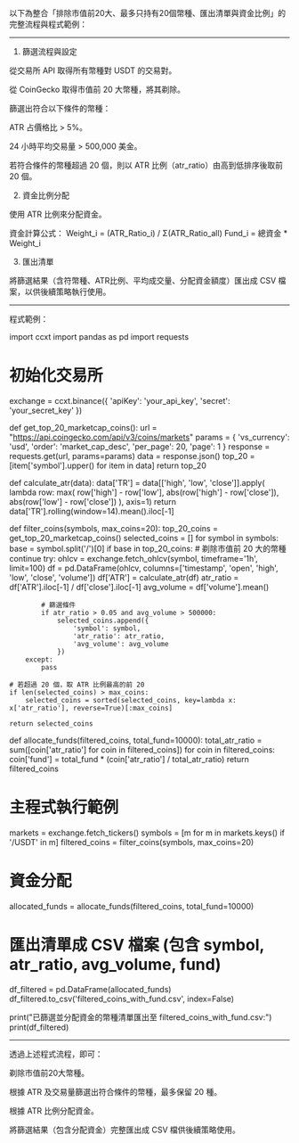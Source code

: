 以下為整合「排除市值前20大、最多只持有20個幣種、匯出清單與資金比例」的完整流程與程式範例：


---

1. 篩選流程與設定



從交易所 API 取得所有幣種對 USDT 的交易對。

從 CoinGecko 取得市值前 20 大幣種，將其剃除。

篩選出符合以下條件的幣種：

ATR 占價格比 > 5%。

24 小時平均交易量 > 500,000 美金。


若符合條件的幣種超過 20 個，則以 ATR 比例（atr_ratio）由高到低排序後取前 20 個。


2. 資金比例分配



使用 ATR 比例來分配資金。

資金計算公式：
Weight_i = (ATR_Ratio_i) / Σ(ATR_Ratio_all)
Fund_i = 總資金 * Weight_i


3. 匯出清單



將篩選結果（含符幣種、ATR比例、平均成交量、分配資金額度）匯出成 CSV 檔案，以供後續策略執行使用。



---

程式範例：

import ccxt
import pandas as pd
import requests

# 初始化交易所
exchange = ccxt.binance({
    'apiKey': 'your_api_key',
    'secret': 'your_secret_key'
})

def get_top_20_marketcap_coins():
    url = "https://api.coingecko.com/api/v3/coins/markets"
    params = {
        'vs_currency': 'usd',
        'order': 'market_cap_desc',
        'per_page': 20,
        'page': 1
    }
    response = requests.get(url, params=params)
    data = response.json()
    top_20 = [item['symbol'].upper() for item in data]
    return top_20

def calculate_atr(data):
    data['TR'] = data[['high', 'low', 'close']].apply(
        lambda row: max(
            row['high'] - row['low'],
            abs(row['high'] - row['close']),
            abs(row['low'] - row['close'])
        ), axis=1)
    return data['TR'].rolling(window=14).mean().iloc[-1]

def filter_coins(symbols, max_coins=20):
    top_20_coins = get_top_20_marketcap_coins()
    selected_coins = []
    for symbol in symbols:
        base = symbol.split('/')[0]
        if base in top_20_coins:
            # 剃除市值前 20 大的幣種
            continue
        try:
            ohlcv = exchange.fetch_ohlcv(symbol, timeframe='1h', limit=100)
            df = pd.DataFrame(ohlcv, columns=['timestamp', 'open', 'high', 'low', 'close', 'volume'])
            df['ATR'] = calculate_atr(df)
            atr_ratio = df['ATR'].iloc[-1] / df['close'].iloc[-1]
            avg_volume = df['volume'].mean()

            # 篩選條件
            if atr_ratio > 0.05 and avg_volume > 500000:
                selected_coins.append({
                    'symbol': symbol,
                    'atr_ratio': atr_ratio,
                    'avg_volume': avg_volume
                })
        except:
            pass

    # 若超過 20 個，取 ATR 比例最高的前 20
    if len(selected_coins) > max_coins:
        selected_coins = sorted(selected_coins, key=lambda x: x['atr_ratio'], reverse=True)[:max_coins]

    return selected_coins

def allocate_funds(filtered_coins, total_fund=10000):
    total_atr_ratio = sum([coin['atr_ratio'] for coin in filtered_coins])
    for coin in filtered_coins:
        coin['fund'] = total_fund * (coin['atr_ratio'] / total_atr_ratio)
    return filtered_coins

# 主程式執行範例
markets = exchange.fetch_tickers()
symbols = [m for m in markets.keys() if '/USDT' in m]
filtered_coins = filter_coins(symbols, max_coins=20)

# 資金分配
allocated_funds = allocate_funds(filtered_coins, total_fund=10000)

# 匯出清單成 CSV 檔案 (包含 symbol, atr_ratio, avg_volume, fund)
df_filtered = pd.DataFrame(allocated_funds)
df_filtered.to_csv('filtered_coins_with_fund.csv', index=False)

print("已篩選並分配資金的幣種清單匯出至 filtered_coins_with_fund.csv:")
print(df_filtered)


---

透過上述程式流程，即可：

剃除市值前20大幣種。

根據 ATR 及交易量篩選出符合條件的幣種，最多保留 20 種。

根據 ATR 比例分配資金。

將篩選結果（包含分配資金）完整匯出成 CSV 檔供後續策略使用。


